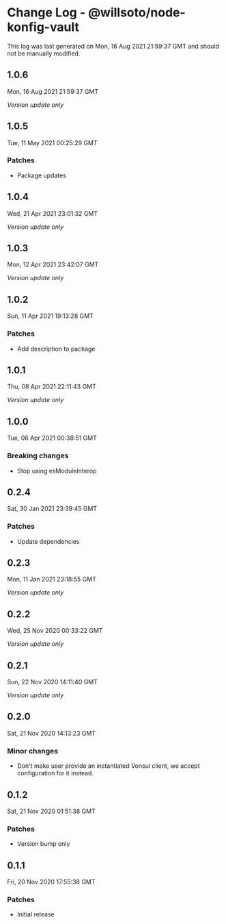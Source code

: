 # Change Log - @willsoto/node-konfig-vault

This log was last generated on Mon, 16 Aug 2021 21:59:37 GMT and should not be manually modified.

## 1.0.6
Mon, 16 Aug 2021 21:59:37 GMT

_Version update only_

## 1.0.5
Tue, 11 May 2021 00:25:29 GMT

### Patches

- Package updates

## 1.0.4
Wed, 21 Apr 2021 23:01:32 GMT

_Version update only_

## 1.0.3
Mon, 12 Apr 2021 23:42:07 GMT

_Version update only_

## 1.0.2
Sun, 11 Apr 2021 19:13:28 GMT

### Patches

- Add description to package

## 1.0.1
Thu, 08 Apr 2021 22:11:43 GMT

_Version update only_

## 1.0.0
Tue, 06 Apr 2021 00:38:51 GMT

### Breaking changes

- Stop using esModuleInterop

## 0.2.4
Sat, 30 Jan 2021 23:39:45 GMT

### Patches

- Update dependencies

## 0.2.3
Mon, 11 Jan 2021 23:18:55 GMT

_Version update only_

## 0.2.2
Wed, 25 Nov 2020 00:33:22 GMT

_Version update only_

## 0.2.1
Sun, 22 Nov 2020 14:11:40 GMT

_Version update only_

## 0.2.0
Sat, 21 Nov 2020 14:13:23 GMT

### Minor changes

- Don't make user provide an instantiated Vonsul client, we accept configuration for it instead.

## 0.1.2
Sat, 21 Nov 2020 01:51:38 GMT

### Patches

- Version bump only

## 0.1.1
Fri, 20 Nov 2020 17:55:38 GMT

### Patches

- Initial release

